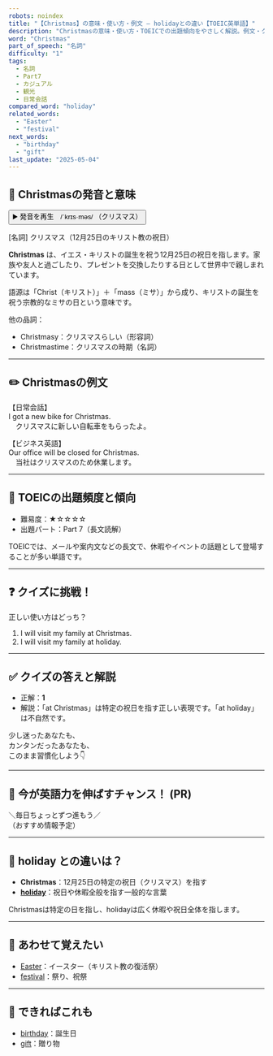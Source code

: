 ```yaml
---
robots: noindex
title: "【Christmas】の意味・使い方・例文 ― holidayとの違い【TOEIC英単語】"
description: "Christmasの意味・使い方・TOEICでの出題傾向をやさしく解説。例文・クイズ付きでholidayとの違いもわかりやすく学べます。"
word: "Christmas"
part_of_speech: "名詞"
difficulty: "1"
tags:
  - 名詞
  - Part7
  - カジュアル
  - 観光
  - 日常会話
compared_word: "holiday"
related_words:
  - "Easter"
  - "festival"
next_words:
  - "birthday"
  - "gift"
last_update: "2025-05-04"
---
```


## 🔰 Christmasの発音と意味

<button class="play-audio" onclick="playTTS('Christmas')">
  <span class="play-audio-main">
    ▶️ 発音を再生　/ˈkrɪs·məs/
  </span>
  <span class="play-audio-sub">
    （クリスマス）
  </span>
</button>

[名詞] クリスマス（12月25日のキリスト教の祝日）

**Christmas** は、イエス・キリストの誕生を祝う12月25日の祝日を指します。家族や友人と過ごしたり、プレゼントを交換したりする日として世界中で親しまれています。

語源は「Christ（キリスト）」＋「mass（ミサ）」から成り、キリストの誕生を祝う宗教的なミサの日という意味です。

他の品詞：  
- Christmasy：クリスマスらしい（形容詞）
- Christmastime：クリスマスの時期（名詞）

---

## ✏️ Christmasの例文

【日常会話】  
I got a new bike for Christmas.  
　クリスマスに新しい自転車をもらったよ。

【ビジネス英語】  
Our office will be closed for Christmas.  
　当社はクリスマスのため休業します。

---

## 🎯 TOEICの出題頻度と傾向

- 難易度：★☆☆☆☆
- 出題パート：Part 7（長文読解）

TOEICでは、メールや案内文などの長文で、休暇やイベントの話題として登場することが多い単語です。

---

## ❓ クイズに挑戦！

正しい使い方はどっち？

1. I will visit my family at Christmas.  
2. I will visit my family at holiday.

---

## ✅ クイズの答えと解説

- 正解：**1**
- 解説：「at Christmas」は特定の祝日を指す正しい表現です。「at holiday」は不自然です。

少し迷ったあなたも、  
カンタンだったあなたも、  
このまま習慣化しよう👇️

---

## 🚀 今が英語力を伸ばすチャンス！ (PR)

<div class="info-center">
＼毎日ちょっとずつ進もう／<br>  
（おすすめ情報予定）
</div>

---

## 🤔  holiday との違いは？

- **Christmas**：12月25日の特定の祝日（クリスマス）を指す
- **[holiday](/word/holiday)**：祝日や休暇全般を指す一般的な言葉

Christmasは特定の日を指し、holidayは広く休暇や祝日全体を指します。

---

## 🧩 あわせて覚えたい

- [Easter](/Easter)：イースター（キリスト教の復活祭）
- [festival](/word/festival)：祭り、祝祭

---

## 📖 できればこれも

- [birthday](/word/birthday)：誕生日
- [gift](/word/gift)：贈り物

<!-- cvid: aid29_bid11 -->
